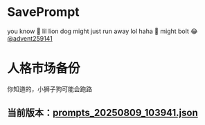 # SavePrompt
you know 🫠 lil lion dog might just run away lol
haha 🐶 might bolt 😂 [@advent259141](https://github.com/advent259141)

# 人格市场备份
你知道的，小狮子狗可能会跑路

## 当前版本：[prompts_20250809_103941.json](https://github.com/Larch-C/SavePrompt/blob/main/prompts_20250809_103941.json)
